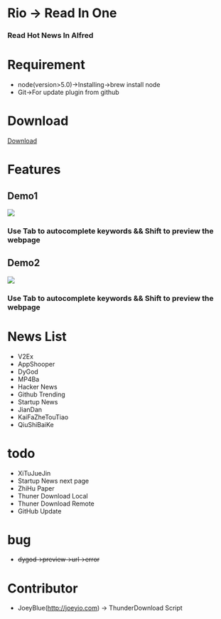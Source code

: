 # Rio -> Read In One
### Read Hot News In Alfred

# Requirement

- node(version>5.0)->Installing->brew install node
- Git->For update plugin from github

# Download

[Download](https://github.com/epirus/rio-alfredworkflow/files/270390/rio.zip)

# Features

## Demo1

![](https://raw.githubusercontent.com/epirus/i/master/rio-demo.gif)

### Use Tab to autocomplete keywords && Shift to preview the webpage
## Demo2

![](https://github.com/epirus/i/blob/master/rio-demo1.gif)

### Use Tab to autocomplete keywords && Shift to preview the webpage

# News List

- V2Ex
- AppShooper
- DyGod
- MP4Ba
- Hacker News
- Github Trending
- Startup News
- JianDan
- KaiFaZheTouTiao
- QiuShiBaiKe

# todo

- XiTuJueJin
- Startup News  next page
- ZhiHu Paper
- Thuner Download Local
- Thuner Download Remote
- GitHub Update

# bug

- ~~dygod->preview->url->error~~

# Contributor
- JoeyBlue(http://joeyio.com) -> ThunderDownload Script
